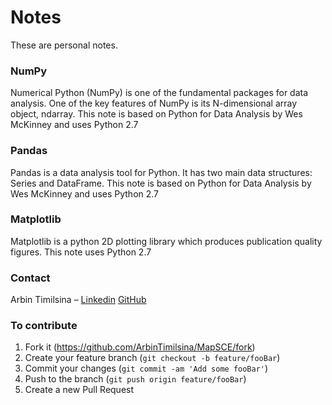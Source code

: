 # Notes
These are personal notes.

### NumPy
Numerical Python (NumPy) is one of the fundamental packages for data analysis. One of the key features of NumPy is its N-dimensional array object, ndarray. This note is based on Python for Data Analysis by Wes McKinney and uses Python 2.7

### Pandas
Pandas is a data analysis tool for Python. It has two main data structures: Series and DataFrame. This note is based on Python for Data Analysis by Wes McKinney and uses Python 2.7

### Matplotlib
Matplotlib is a python 2D plotting library which produces publication quality figures. This note uses Python 2.7

### Contact
Arbin Timilsina – [Linkedin](https://www.linkedin.com/in/arbintimilsina/)
[GitHub](https://github.com/ArbinTimilsina)

### To contribute
1. Fork it (<https://github.com/ArbinTimilsina/MapSCE/fork>)
2. Create your feature branch (`git checkout -b feature/fooBar`)
3. Commit your changes (`git commit -am 'Add some fooBar'`)
4. Push to the branch (`git push origin feature/fooBar`)
5. Create a new Pull Request
